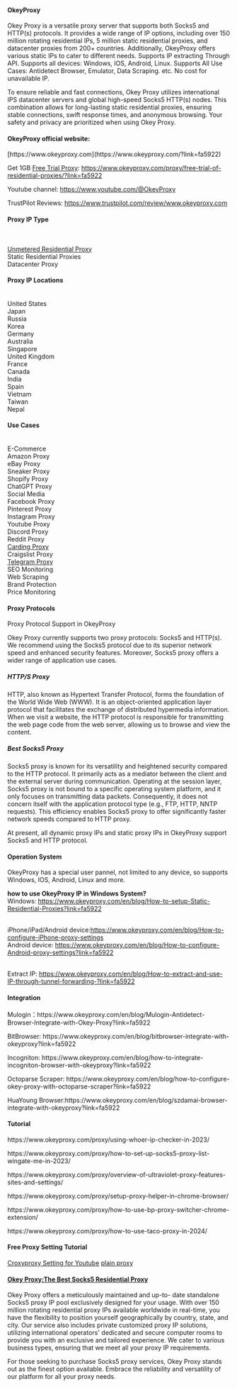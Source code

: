 <h4>OkeyProxy</h4>
Okey Proxy is a versatile proxy server that supports both Socks5 and HTTP(s) protocols. It provides a wide range of IP options, including over 150 million rotating residential IPs, 5 million static residential proxies, and datacenter proxies from 200+ countries. Additionally, OkeyProxy offers various static IPs to cater to different needs. Supports IP extracting Through API. Supports all devices: Windows, IOS, Android, Linux. Supports All Use Cases: Antidetect Browser, Emulator, Data Scraping. etc. No cost for unavailable IP.

To ensure reliable and fast connections, Okey Proxy utilizes international IPS datacenter servers and global high-speed Socks5 HTTP(s) nodes. This combination allows for long-lasting static residential proxies, ensuring stable connections, swift response times, and anonymous browsing. Your safety and privacy are prioritized when using Okey Proxy.

<h4>OkeyProxy official website:</h4> [https://www.okeyproxy.com](https://www.okeyproxy.com/?link=fa5922)

Get 1GB <a href="https://www.okeyproxy.com/proxy/">Free Trial Proxy</a>: 
https://www.okeyproxy.com/proxy/free-trial-of-residential-proxies/?link=fa5922

Youtube channel: https://www.youtube.com/@OkeyProxy

TrustPilot Reviews: https://www.trustpilot.com/review/www.okeyproxy.com

<h4>Proxy IP Type</h4><br/>

<a href="https://www.okeyproxy.com/en/residential-proxies?link=fa5922">Unmetered Residential Proxy</a><br/>
Static Residential Proxies<br/>
Datacenter Proxy<br/>

<h4>Proxy IP Locations</h4>
<br/>United States<br/>
Japan<br/>
Russia<br/>
Korea<br/>
Germany<br/>
Australia<br/>
Singapore<br/>
United Kingdom<br/>
France<br/>
Canada<br/>
India<br/>
Spain<br/>
Vietnam<br/>
Taiwan<br/>
Nepal<br/>

<h4>Use Cases</h4>
<br/>E-Commerce<br/>
Amazon Proxy<br/>
eBay Proxy<br/>
Sneaker Proxy<br/>
Shopify Proxy<br/>
ChatGPT Proxy<br/>
Social Media<br/>
Facebook Proxy<br/>
Pinterest Proxy<br/>
Instagram Proxy<br/>
Youtube Proxy<br/>
Discord Proxy<br/>
Reddit Proxy<br/>
<a href="https://www.okeyproxy.com/en/blog/Best-SOCKS5-Proxies-for-Carding-Enhancing-Security-and-Anonymity?link=fa5922" title="Best Proxy For Carding">Carding Proxy</a><br/>
Craigslist Proxy<br/>
<a href="https://www.okeyproxy.com/cn/blog/How-To-Set-Up-A-Telegram-Proxy?link=fa5922" title="telegram proxy">Telegram Proxy</a><br/>
SEO Monitoring<br/>
Web Scraping<br/>
Brand Protection<br/>
Price Monitoring<br/>

<h4>Proxy Protocols</h4>

Proxy Protocol Support in OkeyProxy

Okey Proxy currently supports two proxy protocols: Socks5 and HTTP(s). We recommend using the Socks5 protocol due to its superior network speed and enhanced security features. Moreover, Socks5 proxy offers a wider range of application use cases.

<h5>HTTP/S Proxy</h5>

HTTP, also known as Hypertext Transfer Protocol, forms the foundation of the World Wide Web (WWW). It is an object-oriented application layer protocol that facilitates the exchange of distributed hypermedia information. When we visit a website, the HTTP protocol is responsible for transmitting the web page code from the web server, allowing us to browse and view the content.

<h5>Best Socks5 Proxy</h5>

Socks5 proxy is known for its versatility and heightened security compared to the HTTP protocol. It primarily acts as a mediator between the client and the external server during communication. Operating at the session layer, Socks5 proxy is not bound to a specific operating system platform, and it only focuses on transmitting data packets. Consequently, it does not concern itself with the application protocol type (e.g., FTP, HTTP, NNTP requests). This efficiency enables Socks5 proxy to offer significantly faster network speeds compared to HTTP proxy.

At present, all dynamic proxy IPs and static proxy IPs in OkeyProxy support Socks5 and HTTP protocol.

<h4>Operation System</h4>
OkeyProxy has a special user pannel, not limited to any device, so supports Windows, IOS, Android, Linux and more.

<strong>how to use OkeyProxy IP in Windows System?</strong>
<br/>Windows: https://www.okeyproxy.com/en/blog/How-to-setup-Static-Residential-Proxies?link=fa5922

<br/>iPhone/iPad/Android device:https://www.okeyproxy.com/en/blog/How-to-configure-iPhone-proxy-settings
<br/>Android device: https://www.okeyproxy.com/en/blog/How-to-configure-Android-proxy-settings?link=fa5922

<br/>Extract IP: https://www.okeyproxy.com/en/blog/How-to-extract-and-use-IP-through-tunnel-forwarding-?link=fa5922


<h4>Integration</h4>
<p>Mulogin：https://www.okeyproxy.com/en/blog/Mulogin-Antidetect-Browser-Integrate-with-Okey-Proxy?link=fa5922</p>
<p>BitBrowser: https://www.okeyproxy.com/en/blog/bitbrowser-integrate-with-okeyproxy?link=fa5922</p>
<p>Incogniton: https://www.okeyproxy.com/en/blog/how-to-integrate-incogniton-browser-with-okeyproxy?link=fa5922</p>
<p>Octoparse Scraper: https://www.okeyproxy.com/en/blog/how-to-configure-okey-proxy-with-octoparse-scraper?link=fa5922</p>
<p>HuaYoung Browser:https://www.okeyproxy.com/en/blog/szdamai-browser-integrate-with-okeyproxy?link=fa5922</p>

<h4>Tutorial</h4>
<p>https://www.okeyproxy.com/proxy/using-whoer-ip-checker-in-2023/</p>
<p>https://www.okeyproxy.com/proxy/how-to-set-up-socks5-proxy-list-wingate-me-in-2023/</p>
<p>https://www.okeyproxy.com/proxy/overview-of-ultraviolet-proxy-features-sites-and-settings/</p>
<p>https://www.okeyproxy.com/proxy/setup-proxy-helper-in-chrome-browser/</p>
<p>https://www.okeyproxy.com/proxy/how-to-use-bp-proxy-switcher-chrome-extension/</p>
<p>https://www.okeyproxy.com/proxy/how-to-use-taco-proxy-in-2024/</p>

<h4>Free Proxy Setting Tutorial</h4>
<a href="https://www.okeyproxy.com/proxy/croxy-proxy-for-youtube-unblocked/">Croxyproxy Setting for Youtube</a>
<a href="https://www.okeyproxy.com/proxy/plain-proxies-free-web-proxy/">plain proxy</a>


<h4><a href="https://www.okeyproxy.com/?link=fa5922">Okey Proxy:The Best Socks5 Residential Proxy</a></h4>

Okey Proxy offers a meticulously maintained and up-to-
date standalone Socks5 proxy IP pool exclusively designed for your usage. With over 150 million rotating residential proxy IPs available worldwide in real-time, you have the flexibility to position yourself geographically by country, state, and city. Our service also includes private customized proxy IP solutions, utilizing international operators' dedicated and secure computer rooms to provide you with an exclusive and tailored experience. We cater to various business types, ensuring that we meet all your proxy IP requirements.

For those seeking to purchase Socks5 proxy services, Okey Proxy stands out as the finest option available. Embrace the reliability and versatility of our platform for all your proxy needs.
